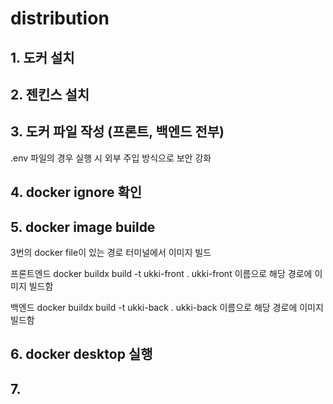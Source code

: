# distribution

## 1. 도커 설치

## 2. 젠킨스 설치

## 3. 도커 파일 작성 (프론트, 백엔드 전부)
.env 파일의 경우 실행 시 외부 주입 방식으로 보안 강화

## 4. docker ignore 확인

## 5. docker image builde
3번의 docker file이 있는 경로 터미널에서 이미지 빌드

프론트엔드
docker buildx build -t ukki-front .
ukki-front 이름으로 해당 경로에 이미지 빌드함

백엔드
docker buildx build -t ukki-back .
ukki-back 이름으로 해당 경로에 이미지 빌드함


## 6. docker desktop 실행

## 7. 
